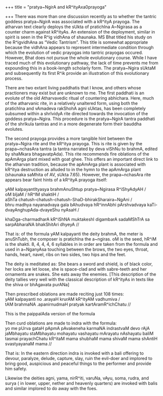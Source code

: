 +++
title = "pratya~NgirA and kR^ityAxa0prayoga"

+++
There was more than one discussion recently as to whether the tantric
goddess pratya\~NgirA was associated with a kR^ityA prayoga. The
atharvan text clearly deploys the sUkta of pratichIna A\~Ngirasa as a
counter charm against kR^ityAs. An extension of the deployment, similar
in spirit is seen in the R^ig vidhAna of shaunaka. MS Bhat titled his
study on the R^igvidhAna as “Vedic Tantrism”. This title is somewhat
appropriate because the vidhAna appears to represent intermediate
condition through which the evolution of vedic prayogas into tantric
prayogas occured. However, Bhat does not pursue the whole evolutionary
course. While I have traced much of this evolutionary pathway, the lack
of time prevents me from expounding this in a book-length scholarly
form. The pratya\~Ngira sUktaM and subsequently its first R^ik provide
an illustration of this evolutionary process.

There are two extant living paddhatis that I know, and others whose
practioners may exist but are unknown to me. The first paddhati is an
evolute of the old Atharvavedic ritual of countering abhichara. Here,
much of the atharvanic rite, in a relatively unaltered form, using both
the pratichIna and vAmadeva rakShohA agni sUktas, has been completely
subsumed within a shrIvidyA rite directed towards the invocation of the
goddess pratya\~Ngira. This procedure is the pratya\~NgirA tantra
paddhati of the shrIkula tantras and in a more degenerate form their
bauddha evolutes.

The second prayoga provides a more tangible hint between the
pratya\~Ngira rite and the kR^itya prayoga. This is rite is given by the
prapa\~nchasAra tantra (a tantra narrated by deva viShNu to brahmA,
edited by shaMkara bhagavatpAda). This rite recommends fire oblations of
the apAmArga plant mixed with goat ghee. This offers an important direct
link to the atharvan tradition, because the apAmArga plant is associated
with kR^itya destruction as alluded to in the hymn to the apAmArga plant
(shaunaka saMhita of AV, sUkta 7.65). However, the prapa\~nchasAra rite
appears bear faint hints of a kR^ityA prayoga itself:

yAM kalpayantItyasya brahmAnuShtup pratya\~Ngirasa R^iShyAdyAH /  
oM bIjaM / hR^IM shaktiH /  
aShTa chatush-chatush-chatush-ShaD-bhirakSharaira\~NgAni /  
bhru madhya nayanadvaya gala bAhudvaya hR^innAbhi pArshvadvaya
kaTi-dvayAnghupAda-dvayeShu nyAsaH /

khaDga-charmadharA kR^iShNA muktakeshI digambarA sadaMShTrA sa
sarpAbharaNA bhakShitAri dhyeyA //

That is: of the formula yAM kalpayanti the deity brahmA, the meter is
anuShTubh, the composer is pratichIna the a\~ngiras. oM is the seed,
hR^iM is the shakti. 8, 4, 4, 4, 6 syllables in in order are taken from
the formula and used in a\~NganyAsa touching between the brows, the two
eyes, throat, hands, heart, navel, ribs on two sides, two hips and the
feet.

The deity is meditated as: She bears a sword and shield, is of black
color, her locks are let loose, she is space-clad and with sabre-teeth
and her ornaments are snakes. She eats away the enemies. \[This
description of the deity tallies very well with the classical
description of kR^ityAs in texts like the shiva or bhAgavata purANa\]

Then prescribed oblations are made reciting just 108 times:  
yAM kalpayanti no .arayaH krurAM kR^ityAM vadhumiva /  
tAM brahmaNA .apanirnudmaH pratyak kartAramR^ichChatu //

This is the paippalAda version of the formula

Then curd oblations are made to indra with the formula:  
yo me pUrva gataH pApmA pAvakeneha karmaNA indrastvaM devo rAjA
jaMbhayatu staMbhayatu mohayatu vashayatu mArayatu nAshayatu baliM
tasmai prayachChatu kR^itaM mama shubhaM mama shivaM mama shAntiH
svastyayanaM mama //

That is: In the eastern direction indra is invoked with a bali offering
to devour, paralyze, delude, capture, slay, ruin the evil-doer and
implored to bring good, auspicious and peaceful things to the performer
and provide him safety.

Likewise the deities agni, yama, nirR^iti, varuNa, vAyu, soma, rudra,
and surya ( in lower, upper, nether and heavenly quarters) are invoked
with balis and similar implored to do away with the foes.
